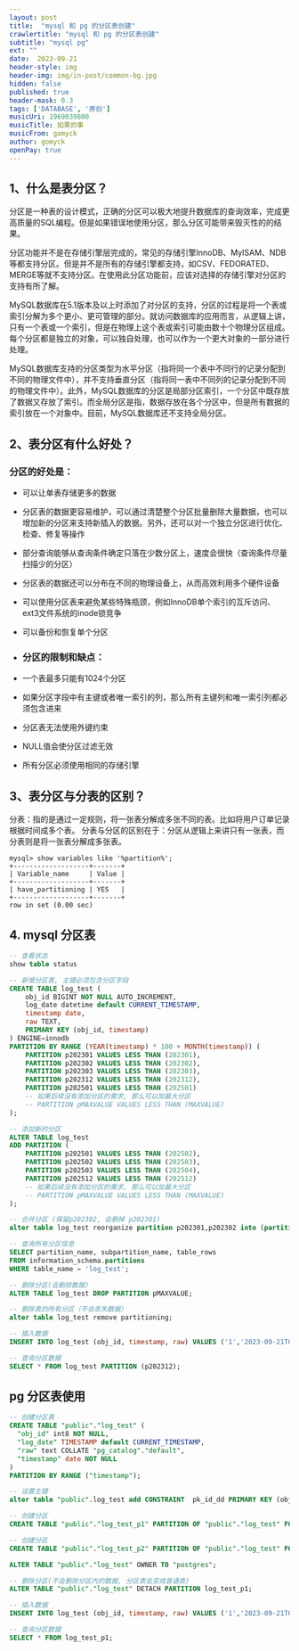 ```yaml
---
layout: post
title:  "mysql 和 pg 的分区表创建"
crawlertitle: "mysql 和 pg 的分区表创建"
subtitle: "mysql pg"
ext: ""
date:  2023-09-21
header-style: img
header-img: img/in-post/common-bg.jpg
hidden: false
published: true
header-mask: 0.3
tags: ['DATABASE', '原创']
musicUri: 1969039800
musicTitle: 如果的事
musicFrom: gomyck
author: gomyck
openPay: true
---
```


## 1、什么是表分区？

分区是一种表的设计模式，正确的分区可以极大地提升数据库的查询效率，完成更高质量的SQL编程。但是如果错误地使用分区，那么分区可能带来毁灭性的的结果。

分区功能并不是在存储引擎层完成的，常见的存储引擎InnoDB、MyISAM、NDB等都支持分区。但是并不是所有的存储引擎都支持，如CSV、FEDORATED、MERGE等就不支持分区。在使用此分区功能前，应该对选择的存储引擎对分区的支持有所了解。

MySQL数据库在5.1版本及以上时添加了对分区的支持，分区的过程是将一个表或索引分解为多个更小、更可管理的部分。就访问数据库的应用而言，从逻辑上讲，只有一个表或一个索引，但是在物理上这个表或索引可能由数十个物理分区组成。每个分区都是独立的对象，可以独自处理，也可以作为一个更大对象的一部分进行处理。

MySQL数据库支持的分区类型为水平分区（指将同一个表中不同行的记录分配到不同的物理文件中），并不支持垂直分区（指将同一表中不同列的记录分配到不同的物理文件中）。此外，MySQL数据库的分区是局部分区索引，一个分区中既存放了数据又存放了索引。而全局分区是指，数据存放在各个分区中，但是所有数据的索引放在一个对象中。目前，MySQL数据库还不支持全局分区。


## 2、表分区有什么好处？

### 分区的好处是：

- 可以让单表存储更多的数据
- 分区表的数据更容易维护，可以通过清楚整个分区批量删除大量数据，也可以增加新的分区来支持新插入的数据。另外，还可以对一个独立分区进行优化、检查、修复等操作
- 部分查询能够从查询条件确定只落在少数分区上，速度会很快（查询条件尽量扫描少的分区）
- 分区表的数据还可以分布在不同的物理设备上，从而高效利用多个硬件设备
- 可以使用分区表来避免某些特殊瓶颈，例如InnoDB单个索引的互斥访问、ext3文件系统的inode锁竞争
- 可以备份和恢复单个分区

- ### 分区的限制和缺点：

- 一个表最多只能有1024个分区
- 如果分区字段中有主键或者唯一索引的列，那么所有主键列和唯一索引列都必须包含进来
- 分区表无法使用外键约束
- NULL值会使分区过滤无效
- 所有分区必须使用相同的存储引擎


## 3、表分区与分表的区别？

分表：指的是通过一定规则，将一张表分解成多张不同的表。比如将用户订单记录根据时间成多个表。 分表与分区的区别在于：分区从逻辑上来讲只有一张表，而分表则是将一张表分解成多张表。

```text
mysql> show variables like '%partition%';
+-------------------+-------+
| Variable_name     | Value |
+-------------------+-------+
| have_partitioning | YES   |
+-------------------+-------+
row in set (0.00 sec)
```

## 4. mysql 分区表

```sql
-- 查看状态
show table status

-- 新增分区表, 主键必须包含分区字段
CREATE TABLE log_test (
    obj_id BIGINT NOT NULL AUTO_INCREMENT,
    log_date datetime default CURRENT_TIMESTAMP,
    timestamp date,
    raw TEXT,
    PRIMARY KEY (obj_id, timestamp)
) ENGINE=innodb
PARTITION BY RANGE (YEAR(timestamp) * 100 + MONTH(timestamp)) (
    PARTITION p202301 VALUES LESS THAN (202301),
    PARTITION p202302 VALUES LESS THAN (202302),
    PARTITION p202303 VALUES LESS THAN (202303),
    PARTITION p202312 VALUES LESS THAN (202312),
    PARTITION p202501 VALUES LESS THAN (202501)
    -- 如果后续没有添加分区的需求, 那么可以加最大分区
    -- PARTITION pMAXVALUE VALUES LESS THAN (MAXVALUE)
);

-- 添加新的分区
ALTER TABLE log_test
ADD PARTITION (
    PARTITION p202501 VALUES LESS THAN (202502),
    PARTITION p202502 VALUES LESS THAN (202503),
    PARTITION p202503 VALUES LESS THAN (202504),
    PARTITION p202512 VALUES LESS THAN (202512)
    -- 如果后续没有添加分区的需求, 那么可以加最大分区
    -- PARTITION pMAXVALUE VALUES LESS THAN (MAXVALUE)
);

-- 合并分区 (保留p202302, 会删掉 p202301)
alter table log_test reorganize partition p202301,p202302 into (partition p202302 values less than (202302));

-- 查询所有分区信息
SELECT partition_name, subpartition_name, table_rows
FROM information_schema.partitions
WHERE table_name = 'log_test';

-- 删除分区(会删除数据)
ALTER TABLE log_test DROP PARTITION pMAXVALUE;

-- 删除表的所有分区（不会丢失数据）
alter table log_test remove partitioning;

-- 插入数据
INSERT INTO log_test (obj_id, timestamp, raw) VALUES ('1','2023-09-21T02:00:06.015390789-04:00','信息,信息')

-- 查询分区数据
SELECT * FROM log_test PARTITION (p202312);
```

## pg 分区表使用

```sql
-- 创建分区表
CREATE TABLE "public"."log_test" (
  "obj_id" int8 NOT NULL,
  "log_date" TIMESTAMP default CURRENT_TIMESTAMP,
  "raw" text COLLATE "pg_catalog"."default",
  "timestamp" date NOT NULL
)
PARTITION BY RANGE ("timestamp");

-- 设置主键
alter table "public".log_test add CONSTRAINT  pk_id_dd PRIMARY KEY (obj_id, timestamp)

-- 创建分区
CREATE TABLE "public"."log_test_p1" PARTITION OF "public"."log_test" FOR VALUES FROM ('2023-09-16') TO ('2023-09-30');

-- 创建分区
CREATE TABLE "public"."log_test_p2" PARTITION OF "public"."log_test" FOR VALUES FROM ('2023-09-01') TO ('2023-09-15');

ALTER TABLE "public"."log_test" OWNER TO "postgres";

-- 删除分区(不会删除分区内的数据, 分区表会变成普通表)
ALTER TABLE "public"."log_test" DETACH PARTITION log_test_p1;

-- 插入数据
INSERT INTO log_test (obj_id, timestamp, raw) VALUES ('1','2023-09-21T02:00:06.015390789-04:00','信息,信息')

-- 查询分区数据
SELECT * FROM log_test_p1;
```
